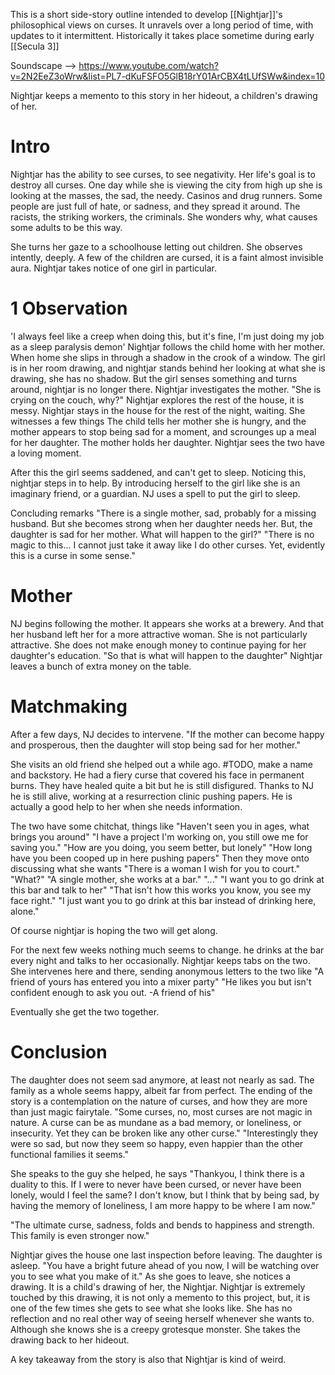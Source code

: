 This is a short side-story outline intended to develop [[Nightjar]]'s philosophical views on curses. It unravels over a long period of time, with updates to it intermittent.
Historically it takes place sometime during early [[Secula 3]]

Soundscape --> https://www.youtube.com/watch?v=2N2EeZ3oWrw&list=PL7-dKuFSFO5GlB18rY01ArCBX4tLUfSWw&index=10

Nightjar keeps a memento to this story in her hideout, a children's drawing of her.
# Intro
Nightjar has the ability to see curses, to see negativity. Her life's goal is to destroy all curses. One day while she is viewing the city from high up she is looking at the masses, the sad, the needy. Casinos and drug runners. Some people are just full of hate, or sadness, and they spread it around. The racists, the striking workers, the criminals. She wonders why, what causes some adults to be this way. 

She turns her gaze to a schoolhouse letting out children. She observes intently, deeply. A few of the children are cursed, it is a faint almost invisible aura. Nightjar takes notice of one girl in particular.

# 1 Observation
'I always feel like a creep when doing this, but it's fine, I'm just doing my job as a sleep paralysis demon'
Nightjar follows the child home with her mother. When home she slips in through a shadow in the crook of a window. The girl is in her room drawing, and nightjar stands behind her looking at what she is drawing, she has no shadow. But the girl senses something and turns around, nightjar is no longer there.
Nightjar investigates the mother.
"She is crying on the couch, why?"
Nightjar explores the rest of the house, it is messy.
Nightjar stays in the house for the rest of the night, waiting. She witnesses a few things
The child tells her mother she is hungry, and the mother appears to stop being sad for a moment, and scrounges up a meal for her daughter.
The mother holds her daughter. Nightjar sees the two have a loving moment.

After this the girl seems saddened, and can't get to sleep. Noticing this, nightjar steps in to help. By introducing herself to the girl like she is an imaginary friend, or a guardian. NJ uses a spell to put the girl to sleep.

Concluding remarks
"There is a single mother, sad, probably for a missing husband. But she becomes strong when her daughter needs her. But, the daughter is sad for her mother. What will happen to the girl?"
"There is no magic to this... I cannot just take it away like I do other curses. Yet, evidently this is a curse in some sense."
# Mother
NJ begins following the mother.
It appears she works at a brewery. And that her husband left her for a more attractive woman. She is not particularly attractive.
She does not make enough money to continue paying for her daughter's education. 
"So that is what will happen to the daughter"
Nightjar leaves a bunch of extra money on the table.
# Matchmaking
After a few days, NJ decides to intervene.
"If the mother can become happy and prosperous, then the daughter will stop being sad for her mother."

She visits an old friend she helped out a while ago. #TODO, make a name and backstory. He had a fiery curse that covered his face in permanent burns. They have healed quite a bit but he is still disfigured. Thanks to NJ he is still alive, working at a resurrection clinic pushing papers. He is actually a good help to her when she needs information. 

The two have some chitchat, things like
"Haven't seen you in ages, what brings you around"
"I have a project I'm working on, you still owe me for saving you."
"How are you doing, you seem better, but lonely"
"How long have you been cooped up in here pushing papers"
Then they move onto discussing what she wants
"There is a woman I wish for you to court."
"What?"
"A single mother, she works at a bar."
"..."
"I want you to go drink at this bar and talk to her"
"That isn't how this works you know, you see my face right."
"I just want you to go drink at this bar instead of drinking here, alone."

Of course nightjar is hoping the two will get along.

For the next few weeks nothing much seems to change. he drinks at the bar every night and talks to her occasionally. Nightjar keeps tabs on the two. She intervenes here and there, sending anonymous letters to the two like
"A friend of yours has entered you into a mixer party"
"He likes you but isn't confident enough to ask you out. -A friend of his"

Eventually she get the two together.

# Conclusion
The daughter does not seem sad anymore, at least not nearly as sad. The family as a whole seems happy, albeit far from perfect. The ending of the story is a contemplation on the nature of curses, and how they are more than just magic fairytale.
"Some curses, no, most curses are not magic in nature. A curse can be as mundane as a bad memory, or loneliness, or insecurity. Yet they can be broken like any other curse."
"Interestingly they were so sad, but now they seem so happy, even happier than the other functional families it seems."

She speaks to the guy she helped, he says
"Thankyou, I think there is a duality to this. If I were to never have been cursed, or never have been lonely, would I feel the same? I don't know, but I think that by being sad, by having the memory of loneliness, I am more happy to be where I am now."

"The ultimate curse, sadness, folds and bends to happiness and strength. This family is even stronger now."

Nightjar gives the house one last inspection before leaving. The daughter is asleep. 
"You have a bright future ahead of you now, I will be watching over you to see what you make of it."
As she goes to leave, she notices a drawing. It is a child's drawing of her, the Nightjar. 
Nightjar is extremely touched by this drawing, it is not only a memento to this project, but, it is one of the few times she gets to see what she looks like. She has no reflection and no real other way of seeing herself whenever she wants to. Although she knows she is a creepy grotesque monster. She takes the drawing back to her hideout.

A key takeaway from the story is also that Nightjar is kind of weird.